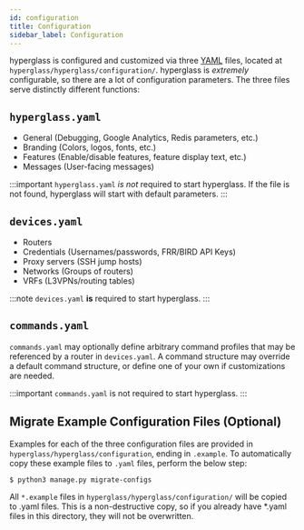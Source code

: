 ```yaml
---
id: configuration
title: Configuration
sidebar_label: Configuration
---
```


hyperglass is configured and customized via three [YAML](https://yaml.org/spec/1.2/spec.html) files, located at `hyperglass/hyperglass/configuration/`. hyperglass is _extremely_ configurable, so there are a lot of configuration parameters. The three files serve distinctly different functions:

## `hyperglass.yaml`

* General (Debugging, Google Analytics, Redis parameters, etc.)
* Branding (Colors, logos, fonts, etc.)
* Features (Enable/disable features, feature display text, etc.)
* Messages (User-facing messages)

:::important
`hyperglass.yaml` _is not_ required to start hyperglass. If the file is not found, hyperglass will start with default parameters.
:::

## `devices.yaml`

* Routers
* Credentials (Usernames/passwords, FRR/BIRD API Keys)
* Proxy servers (SSH jump hosts)
* Networks (Groups of routers)
* VRFs (L3VPNs/routing tables)

:::note
`devices.yaml` **is** required to start hyperglass.
:::

## `commands.yaml`

`commands.yaml` may optionally define arbitrary command profiles that may be referenced by a router in `devices.yaml`. A command structure may override a default command structure, or define one of your own if customizations are needed.

:::important
`commands.yaml` is not required to start hyperglass.
:::

## Migrate Example Configuration Files (Optional)

Examples for each of the three configuration files are provided in `hyperglass/hyperglass/configuration`, ending in `.example`. To automatically copy these example files to `.yaml` files, perform the below step:

``` console
$ python3 manage.py migrate-configs
```

All `*.example` files in `hyperglass/hyperglass/configuration/` will be copied to .yaml files. This is a non-destructive copy, so if you already have *.yaml files in this directory, they will not be overwritten.
